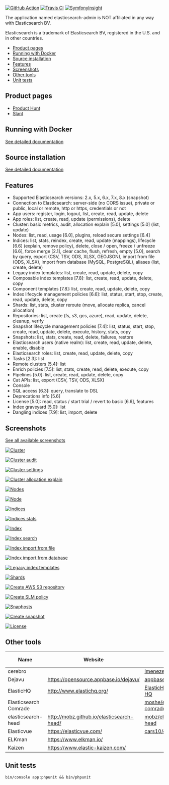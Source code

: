 [![GitHub Action](https://github.com/stephanediondev/elasticsearch-admin/workflows/build/badge.svg)](https://github.com/stephanediondev/elasticsearch-admin/actions) [![Travis CI](https://travis-ci.org/stephanediondev/elasticsearch-admin.svg?branch=master)](https://travis-ci.org/stephanediondev/elasticsearch-admin) [![SymfonyInsight](https://insight.symfony.com/projects/9eefdae6-9dfc-452e-856e-716f94e08ffa/mini.svg)](https://insight.symfony.com/projects/9eefdae6-9dfc-452e-856e-716f94e08ffa)

The application named elasticsearch-admin is NOT affiliated in any way with Elasticsearch BV.

Elasticsearch is a trademark of Elasticsearch BV, registered in the U.S. and in other countries.

- [Product pages](#product-pages)
- [Running with Docker](#running-with-docker)
- [Source installation](#source-installation)
- [Features](#features)
- [Screenshots](#screenshots)
- [Other tools](#other-tools)
- [Unit tests](#unit-tests)

## Product pages

- [Product Hunt](https://www.producthunt.com/posts/elasticsearch-admin)
- [Slant](https://www.slant.co/topics/11537/viewpoints/12/~elasticsearch-gui-clients~elasticsearch-admin)

## Running with Docker

[See detailed documentation](https://github.com/stephanediondev/elasticsearch-admin/blob/master/documentation/RUNNING_WITH_DOCKER.md)

## Source installation

[See detailed documentation](https://github.com/stephanediondev/elasticsearch-admin/blob/master/documentation/SOURCE_INSTALLATION.md)

## Features

- Supported Elasticsearch versions: 2.x, 5.x, 6.x, 7.x, 8.x (snapshot)
- Connection to Elasticsearch: server-side (no CORS issue), private or public, local or remote, http or https, credentials or not
- App users: register, login, logout, list, create, read, update, delete
- App roles: list, create, read, update (permissions), delete
- Cluster: basic metrics, audit, allocation explain [5.0], settings [5.0] (list, update)
- Nodes: list, read, usage [6.0], plugins, reload secure settings [6.4]
- Indices: list, stats, reindex, create, read, update (mappings), lifecycle [6.6] (explain, remove policy), delete, close / open, freeze / unfreeze [6.6], force merge [2.1], clear cache, flush, refresh, empty [5.0], search by query, export (CSV, TSV, ODS, XLSX, GEOJSON), import from file (ODS, XLSX), import from database (MySQL, PostgreSQL), aliases (list, create, delete)
- Legacy index templates: list, create, read, update, delete, copy
- Composable index templates [7.8]: list, create, read, update, delete, copy
- Component templates [7.8]: list, create, read, update, delete, copy
- Index lifecycle management policies [6.6]: list, status, start, stop, create, read, update, delete, copy
- Shards: list, stats, cluster reroute (move, allocate replica, cancel allocation)
- Repositories: list, create (fs, s3, gcs, azure), read, update, delete, cleanup, verify
- Snapshot lifecycle management policies [7.4]: list, status, start, stop, create, read, update, delete, execute, history, stats, copy
- Snapshots: list, stats, create, read, delete, failures, restore
- Elasticsearch users (native realm): list, create, read, update, delete, enable, disable
- Elasticsearch roles: list, create, read, update, delete, copy
- Tasks [2.3]: list
- Remote clusters [5.4]: list
- Enrich policies [7.5]: list, stats, create, read, delete, execute, copy
- Pipelines [5.0]: list, create, read, update, delete, copy
- Cat APIs: list, export (CSV, TSV, ODS, XLSX)
- Console
- SQL access [6.3]: query, translate to DSL
- Deprecations info [5.6]
- License [5.0]: read, status / start trial / revert to basic [6.6], features
- Index graveyard [5.0]: list
- Dangling indices [7.9]: list, import, delete

## Screenshots

[See all available screenshots](https://github.com/stephanediondev/elasticsearch-admin/tree/master/screenshots/7.9.0)

[![Cluster](https://raw.githubusercontent.com/stephanediondev/elasticsearch-admin/master/screenshots/7.9.0/resized/resized-cluster.png)](https://raw.githubusercontent.com/stephanediondev/elasticsearch-admin/master/screenshots/7.9.0/original/original-cluster.png)

[![Cluster audit](https://raw.githubusercontent.com/stephanediondev/elasticsearch-admin/master/screenshots/7.9.0/resized/resized-cluster-audit.png)](https://raw.githubusercontent.com/stephanediondev/elasticsearch-admin/master/screenshots/7.9.0/original/original-cluster-audit.png)

[![Cluster settings](https://raw.githubusercontent.com/stephanediondev/elasticsearch-admin/master/screenshots/7.9.0/resized/resized-cluster-settings.png)](https://raw.githubusercontent.com/stephanediondev/elasticsearch-admin/master/screenshots/7.9.0/original/original-cluster-settings.png)

[![Cluster allocation explain](https://raw.githubusercontent.com/stephanediondev/elasticsearch-admin/master/screenshots/7.9.0/resized/resized-cluster-allocation-explain.png)](https://raw.githubusercontent.com/stephanediondev/elasticsearch-admin/master/screenshots/7.9.0/original/original-cluster-allocation-explain.png)

[![Nodes](https://raw.githubusercontent.com/stephanediondev/elasticsearch-admin/master/screenshots/7.9.0/resized/resized-nodes.png)](https://raw.githubusercontent.com/stephanediondev/elasticsearch-admin/master/screenshots/7.9.0/original/original-nodes.png)

[![Node](https://raw.githubusercontent.com/stephanediondev/elasticsearch-admin/master/screenshots/7.9.0/resized/resized-node.png)](https://raw.githubusercontent.com/stephanediondev/elasticsearch-admin/master/screenshots/7.9.0/original/original-node.png)

[![Indices](https://raw.githubusercontent.com/stephanediondev/elasticsearch-admin/master/screenshots/7.9.0/resized/resized-indices.png)](https://raw.githubusercontent.com/stephanediondev/elasticsearch-admin/master/screenshots/7.9.0/original/original-indices.png)

[![Indices stats](https://raw.githubusercontent.com/stephanediondev/elasticsearch-admin/master/screenshots/7.9.0/resized/resized-indices-stats.png)](https://raw.githubusercontent.com/stephanediondev/elasticsearch-admin/master/screenshots/7.9.0/original/original-indices-stats.png)

[![Index](https://raw.githubusercontent.com/stephanediondev/elasticsearch-admin/master/screenshots/7.9.0/resized/resized-index.png)](https://raw.githubusercontent.com/stephanediondev/elasticsearch-admin/master/screenshots/7.9.0/original/original-index.png)

[![Index search](https://raw.githubusercontent.com/stephanediondev/elasticsearch-admin/master/screenshots/7.9.0/resized/resized-index-search.png)](https://raw.githubusercontent.com/stephanediondev/elasticsearch-admin/master/screenshots/7.9.0/original/original-index-search.png)

[![Index import from file](https://raw.githubusercontent.com/stephanediondev/elasticsearch-admin/master/screenshots/7.9.0/resized/resized-index-file-import.png)](https://raw.githubusercontent.com/stephanediondev/elasticsearch-admin/master/screenshots/7.9.0/original/original-index-file-import.png)

[![Index import from database](https://raw.githubusercontent.com/stephanediondev/elasticsearch-admin/master/screenshots/7.9.0/resized/resized-index-database-import.png)](https://raw.githubusercontent.com/stephanediondev/elasticsearch-admin/master/screenshots/7.9.0/original/original-index-database-import.png)

[![Legacy index templates](https://raw.githubusercontent.com/stephanediondev/elasticsearch-admin/master/screenshots/7.9.0/resized/resized-index-templates-legacy.png)](https://raw.githubusercontent.com/stephanediondev/elasticsearch-admin/master/screenshots/7.9.0/original/original-index-templates-legacy.png)

[![Shards](https://raw.githubusercontent.com/stephanediondev/elasticsearch-admin/master/screenshots/7.9.0/resized/resized-shards.png)](https://raw.githubusercontent.com/stephanediondev/elasticsearch-admin/master/screenshots/7.9.0/original/original-shards.png)

[![Create AWS S3 repository](https://raw.githubusercontent.com/stephanediondev/elasticsearch-admin/master/screenshots/7.9.0/resized/resized-repository-create-s3.png)](https://raw.githubusercontent.com/stephanediondev/elasticsearch-admin/master/screenshots/7.9.0/original/original-repository-create-s3.png)

[![Create SLM policy](https://raw.githubusercontent.com/stephanediondev/elasticsearch-admin/master/screenshots/7.9.0/resized/resized-slm-policy-create.png)](https://raw.githubusercontent.com/stephanediondev/elasticsearch-admin/master/screenshots/7.9.0/original/original-slm-policy-create.png)

[![Snaphosts](https://raw.githubusercontent.com/stephanediondev/elasticsearch-admin/master/screenshots/7.9.0/resized/resized-snapshots.png)](https://raw.githubusercontent.com/stephanediondev/elasticsearch-admin/master/screenshots/7.9.0/original/original-snapshots.png)

[![Create snapshot](https://raw.githubusercontent.com/stephanediondev/elasticsearch-admin/master/screenshots/7.9.0/resized/resized-snapshot-create.png)](https://raw.githubusercontent.com/stephanediondev/elasticsearch-admin/master/screenshots/7.9.0/original/original-snapshot-create.png)

[![License](https://raw.githubusercontent.com/stephanediondev/elasticsearch-admin/master/screenshots/7.9.0/resized/resized-license.png)](https://raw.githubusercontent.com/stephanediondev/elasticsearch-admin/master/screenshots/7.9.0/original/original-license.png)

## Other tools

| Name | Website | GitHub | Main language |
| --- | --- | --- | --- |
| cerebro | | [lmenezes/cerebro](https://github.com/lmenezes/cerebro) | Scala |
| Dejavu | https://opensource.appbase.io/dejavu/ | [appbaseio/dejavu](https://github.com/appbaseio/dejavu) | JavaScript |
| ElasticHQ | http://www.elastichq.org/ | [ElasticHQ/elasticsearch-HQ](https://github.com/ElasticHQ/elasticsearch-HQ) | Python |
| Elasticsearch Comrade | | [moshe/elasticsearch-comrade](https://github.com/moshe/elasticsearch-comrade) | Python |
| elasticsearch-head | http://mobz.github.io/elasticsearch-head/ | [mobz/elasticsearch-head](https://github.com/mobz/elasticsearch-head) | JavaScript |
| Elasticvue | https://elasticvue.com/ | [cars10/elasticvue](https://github.com/cars10/elasticvue) | JavaScript |
| ELKman | https://www.elkman.io/ | | PHP |
| Kaizen | https://www.elastic-kaizen.com/ | | JavaFX |

## Unit tests

```
bin/console app:phpunit && bin/phpunit
```
